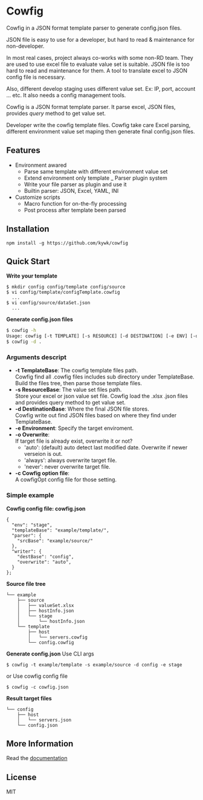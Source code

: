 Cowfig
======
Cowfig in a JSON format template parser to generate config.json files.

JSON file is easy to use for a developer, but hard to read & maintenance for non-developer.

In most real cases, project always co-works with some non-RD team. 
They are used to use excel file to evaluate value set is suitable.
JSON file is too hard to read and maintenance for them.
A tool to translate excel to JSON config file is necessary.

Also, different develop staging uses different value set. Ex: IP, port, account ... etc.
It also needs a config management tools.

Cowfig is a JSON format template parser.
It parse excel, JSON files, provides _query_ method to get value set.

Developer write the cowfig template files. 
Cowfig take care Excel parsing, different environment value set maping 
then generate final config.json files. 


Features
--------

-   Environment awared
    -   Parse same template with different environment value set
    -   Extend environment only template
_   Parser plugin system
    -   Write your file parser as plugin and use it
    -   Builtin parser: JSON, Excel, YAML, INI
-   Customize scripts
    -   Macro function for on-the-fly processing
    -   Post process after template been parsed


Installation
------------
```
npm install -g https://github.com/kywk/cowfig
```


Quick Start
-----------
__Write your template__
```
$ mkdir config config/template config/source
$ vi config/template/configTemplate.cowfig
  ...
$ vi config/source/dataSet.json
  ...
```

__Generate config.json files__

``` bash
$ cowfig -h
Usage: cowfig [-t TEMPLATE] [-s RESOURCE] [-d DESTINATION] [-e ENV] [-o overwrite]
$ cowfig -d .
```

### Arguments descript ###

-   __-t TemplateBase__: The cowfig template files path.  
    Cowfig find all .cowfig files includes sub directory under TemplateBase.
    Build the files tree, then parse those template files.
-   __-s ResourceBase__: The value set files path.  
    Store your excel or json value set file.
    Cowfig load the .xlsx .json files and provides query method to get value set.
-   __-d DestinationBase__: Where the final JSON file stores.  
    Cowfig write out find JSON files based on where they find under TemplateBase.
-   __-e Environment__: Specify the target enviroment.  
-   __-o Overwrite__:   
    If target file is already exist, overwrite it or not?
    -   'auto': (default) auto detect last modified date. 
                Overwrite if newer verseion is out.  
    -   'always': always overwrite target file.
    -   'never': never overwrite target file.  
-   __-c Cowfig option file__:  
    A cowfigOpt config file for those setting. 

### Simple example ###

__Cowfig config file: cowfig.json__
```
{
  "env": "stage",
  "templateBase": "example/template/",
  "parser": {
    "srcBase": "example/source/"
  },
  "writer": {
    "destBase": "config",
    "overwrite": "auto",
  }
};
```

__Source file tree__
```
└── example
    ├── source
    │   ├── valueSet.xlsx
    │   ├── hostInfo.json
    │   └── stage
    │       └── hostInfo.json
    └── template
        ├── host
        │   └── servers.cowfig
        └── config.cowfig
```

__Generate config.json__
Use CLI args
```
$ cowfig -t example/template -s example/source -d config -e stage
```

or Use cowfig config file
```
$ cowfig -c cowfig.json
```

__Result target files__
```
└── config
    ├── host
    │   └── servers.json
    └── config.json
```


More Information
----------------
Read the [documentation](https://github.com/kywk/cowfig/tree/master/doc)


License
-------
MIT
